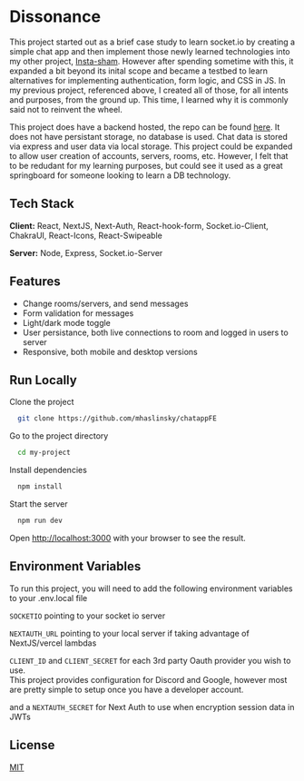 # Dissonance

This project started out as a brief case study to learn socket.io by creating a simple chat app and then implement those newly
learned technologies into my other
project, [Insta-sham](https://github.com/mhaslinsky/imagesplaces). However after spending sometime with this, it expanded a bit
beyond its inital scope and became a testbed to learn alternatives for implementing authentication, form logic, and CSS in JS.
In my previous project, referenced above, I created all of those, for all intents and purposes, from the ground up. This time,
I learned why it is commonly said not to reinvent the wheel.

This project does have a backend hosted, the repo can be found [here](https://github.com/mhaslinsky/expressjs-mongoose-rw).
It does not have persistant storage, no database is used. Chat data is stored via express and user data via local storage.
This project could be expanded to allow user creation of accounts, servers, rooms, etc. However, I felt that to be
redudant for my learning purposes, but could see it used as a great springboard for someone looking to learn a DB technology.

## Tech Stack

**Client:** React, NextJS, Next-Auth, React-hook-form, Socket.io-Client, ChakraUI, React-Icons, React-Swipeable

**Server:** Node, Express, Socket.io-Server

## Features

- Change rooms/servers, and send messages
- Form validation for messages
- Light/dark mode toggle
- User persistance, both live connections to room and logged in users to server
- Responsive, both mobile and desktop versions

## Run Locally

Clone the project

```bash
  git clone https://github.com/mhaslinsky/chatappFE
```

Go to the project directory

```bash
  cd my-project
```

Install dependencies

```bash
  npm install
```

Start the server

```bash
  npm run dev
```

Open [http://localhost:3000](http://localhost:3000) with your browser to see the result.

## Environment Variables

To run this project, you will need to add the following environment variables to your .env.local file

`SOCKETIO` pointing to your socket io server

`NEXTAUTH_URL` pointing to your local server if taking advantage of NextJS/vercel lambdas

`CLIENT_ID` and `CLIENT_SECRET` for each 3rd party Oauth provider you wish to use.  
This project provides configuration for Discord and Google, however most are pretty simple to setup
once you have a developer account.

and a `NEXTAUTH_SECRET` for Next Auth to use when encryption session data in JWTs

## License

[MIT](https://choosealicense.com/licenses/mit/)

